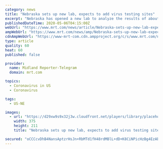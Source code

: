 ```yaml
---
category: news
title: "Nebraska sets up new lab, expects to add virus testing sites"
excerpt: "Nebraska has opened a new lab to analyze the results of about 3,000 coronavirus tests per day and will launch more testing sites beyond those operating in Omaha and hard-hit Grand Island, officials said Tuesday."
publishedDateTime: 2020-05-06T04:15:00Z
webUrl: "https://www.mrt.com/news/article/Nebraska-sets-up-new-lab-expects-to-add-virus-15248872.php"
ampWebUrl: "https://www.mrt.com/news/amp/Nebraska-sets-up-new-lab-expects-to-add-virus-15248872.php"
cdnAmpWebUrl: "https://www-mrt-com.cdn.ampproject.org/c/s/www.mrt.com/news/amp/Nebraska-sets-up-new-lab-expects-to-add-virus-15248872.php"
type: article
quality: 60
heat: 60
published: false

provider:
  name: Midland Reporter-Telegram
  domain: mrt.com

topics:
  - Coronavirus in US
  - Coronavirus

tags:
  - US-NE

images:
  - url: "https://d29xw9s9x32j3w.cloudfront.net/players/library/placeholder.png"
    width: 375
    height: 211
    title: "Nebraska sets up new lab, expects to add virus testing sites"

secured: "oCCCcvDhB4NansAptzrHsJn+RbMTd1fH48rdMBlL+dD+K8CiNPicHzBg4EzAbB99Ur/0BQvV9LLNaveVrTHpUqpDYvHfKGt9EUllgcaqRnwCDzOiUma+0tUTF02/ThYtOCapztmMDZapFgG7I2tVonrRIZ0FTurm8NCl9Z7O027KdQjdtG9Vhchpdb8ty0zwh8bqSnos0o3DjscTeLlk0EhENc4jMqroRXLF5MqgzJhhutPL+1781RbNAgtPIgwaCbczoNAbEXRYxcC3nAI8q2eJciMUewlLQv8GPUs4/wdNNAVRuQsr6hnMqEedGTNF;/VyBsZT1oSTz6f3d0AGKNg=="
---
```


